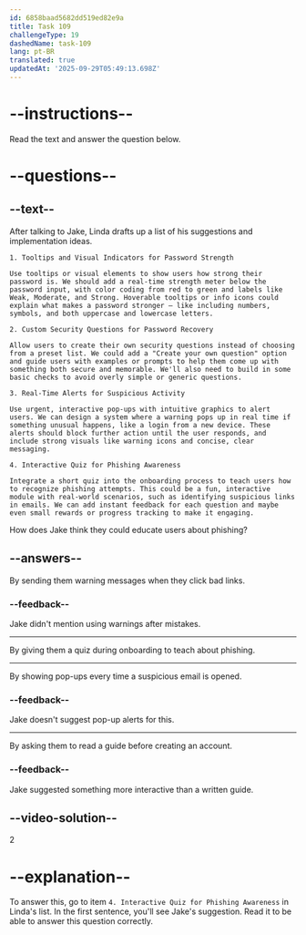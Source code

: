 ```yaml
---
id: 6858baad5682dd519ed82e9a
title: Task 109
challengeType: 19
dashedName: task-109
lang: pt-BR
translated: true
updatedAt: '2025-09-29T05:49:13.698Z'
---
```


<!-- READING -->

# --instructions--

Read the text and answer the question below.

# --questions--

## --text--

After talking to Jake, Linda drafts up a list of his suggestions and implementation ideas.

`1. Tooltips and Visual Indicators for Password Strength`

`Use tooltips or visual elements to show users how strong their password is. We should add a real-time strength meter below the password input, with color coding from red to green and labels like Weak, Moderate, and Strong. Hoverable tooltips or info icons could explain what makes a password stronger — like including numbers, symbols, and both uppercase and lowercase letters.`

`2. Custom Security Questions for Password Recovery`

`Allow users to create their own security questions instead of choosing from a preset list. We could add a "Create your own question" option and guide users with examples or prompts to help them come up with something both secure and memorable. We'll also need to build in some basic checks to avoid overly simple or generic questions.`

`3. Real-Time Alerts for Suspicious Activity`

`Use urgent, interactive pop-ups with intuitive graphics to alert users. We can design a system where a warning pops up in real time if something unusual happens, like a login from a new device. These alerts should block further action until the user responds, and include strong visuals like warning icons and concise, clear messaging.`

`4. Interactive Quiz for Phishing Awareness`

`Integrate a short quiz into the onboarding process to teach users how to recognize phishing attempts. This could be a fun, interactive module with real-world scenarios, such as identifying suspicious links in emails. We can add instant feedback for each question and maybe even small rewards or progress tracking to make it engaging.`

How does Jake think they could educate users about phishing?

## --answers--

By sending them warning messages when they click bad links.

### --feedback--

Jake didn't mention using warnings after mistakes.

---

By giving them a quiz during onboarding to teach about phishing.

---

By showing pop-ups every time a suspicious email is opened.

### --feedback--

Jake doesn't suggest pop-up alerts for this.

---

By asking them to read a guide before creating an account.

### --feedback--

Jake suggested something more interactive than a written guide.

## --video-solution--

2

# --explanation--

To answer this, go to item `4. Interactive Quiz for Phishing Awareness` in Linda's list. In the first sentence, you'll see Jake's suggestion. Read it to be able to answer this question correctly.
